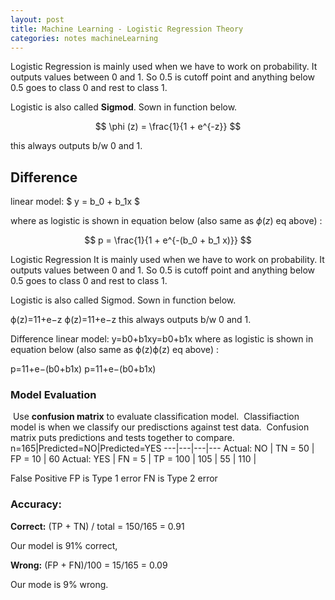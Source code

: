 ```yaml
---
layout: post
title: Machine Learning - Logistic Regression Theory
categories: notes machineLearning
---
```


Logistic Regression is mainly used when we have to work on probability. It outputs values between 0 and 1. So 0.5 is cutoff point and anything below 0.5 goes to class 0 and rest to class 1.

Logistic is also called **Sigmod**. Sown in function below.

$$
\phi (z) = \frac{1}{1 + e^{-z}}
$$

this always outputs b/w 0 and 1.

## Difference

linear model:  $ y = b_0 + b_1x $

where as logistic is shown in equation below (also same as $\phi (z)$ eq above) :

$$
p = \frac{1}{1 + e^{-(b_0 + b_1 x)}}
$$

Logistic Regression
It is mainly used when we have to work on probability. It outputs values between 0 and 1. So 0.5 is cutoff point and anything below 0.5 goes to class 0 and rest to class 1.

Logistic is also called Sigmod. Sown in function below.

ϕ(z)=11+e−z
ϕ(z)=11+e−z
this always outputs b/w 0 and 1.

Difference
linear model: y=b0+b1xy=b0+b1x
where as logistic is shown in equation below (also same as ϕ(z)ϕ(z) eq above) :

p=11+e−(b0+b1x)
p=11+e−(b0+b1x)


### Model Evaluation
​
Use **confusion matrix** to evaluate classification model.
​
Classifiaction model is when we classify our predisctions against test data.
​
Confusion matrix puts predictions and tests together to compare.
​
​
n=165|Predicted=NO|Predicted=YES
---|---|---|---
Actual: NO | TN = 50 | FP = 10 | 60
Actual: YES | FN = 5 | TP = 100 | 105
 | 55 | 110 |
 
 
 False Positive FP is Type 1 error
 FN is Type 2 error
 
 ### Accuracy:
 
 **Correct:** (TP + TN) / total = 150/165 = 0.91
 
 Our model is 91% correct,
 
 **Wrong:** (FP + FN)/100 = 15/165 = 0.09
 
 Our mode is 9% wrong.
 
